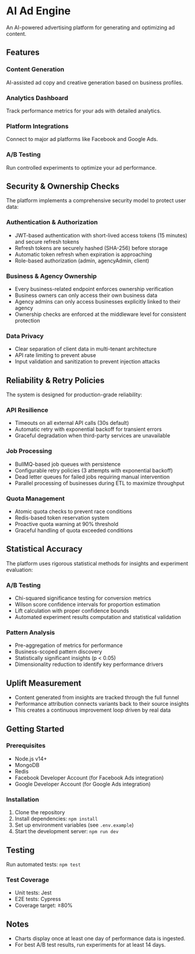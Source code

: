 
# AI Ad Engine

An AI-powered advertising platform for generating and optimizing ad content.

## Features

### Content Generation
AI-assisted ad copy and creative generation based on business profiles.

### Analytics Dashboard
Track performance metrics for your ads with detailed analytics.

### Platform Integrations
Connect to major ad platforms like Facebook and Google Ads.

### A/B Testing
Run controlled experiments to optimize your ad performance.

## Security & Ownership Checks

The platform implements a comprehensive security model to protect user data:

### Authentication & Authorization
- JWT-based authentication with short-lived access tokens (15 minutes) and secure refresh tokens
- Refresh tokens are securely hashed (SHA-256) before storage
- Automatic token refresh when expiration is approaching
- Role-based authorization (admin, agencyAdmin, client)

### Business & Agency Ownership
- Every business-related endpoint enforces ownership verification
- Business owners can only access their own business data
- Agency admins can only access businesses explicitly linked to their agency
- Ownership checks are enforced at the middleware level for consistent protection

### Data Privacy
- Clear separation of client data in multi-tenant architecture
- API rate limiting to prevent abuse
- Input validation and sanitization to prevent injection attacks

## Reliability & Retry Policies

The system is designed for production-grade reliability:

### API Resilience
- Timeouts on all external API calls (30s default)
- Automatic retry with exponential backoff for transient errors
- Graceful degradation when third-party services are unavailable

### Job Processing
- BullMQ-based job queues with persistence
- Configurable retry policies (3 attempts with exponential backoff)
- Dead letter queues for failed jobs requiring manual intervention
- Parallel processing of businesses during ETL to maximize throughput

### Quota Management
- Atomic quota checks to prevent race conditions
- Redis-based token reservation system
- Proactive quota warning at 90% threshold
- Graceful handling of quota exceeded conditions

## Statistical Accuracy

The platform uses rigorous statistical methods for insights and experiment evaluation:

### A/B Testing
- Chi-squared significance testing for conversion metrics
- Wilson score confidence intervals for proportion estimation
- Lift calculation with proper confidence bounds
- Automated experiment results computation and statistical validation

### Pattern Analysis
- Pre-aggregation of metrics for performance
- Business-scoped pattern discovery
- Statistically significant insights (p < 0.05)
- Dimensionality reduction to identify key performance drivers

## Uplift Measurement
- Content generated from insights are tracked through the full funnel
- Performance attribution connects variants back to their source insights
- This creates a continuous improvement loop driven by real data

## Getting Started

### Prerequisites
- Node.js v14+
- MongoDB
- Redis
- Facebook Developer Account (for Facebook Ads integration)
- Google Developer Account (for Google Ads integration)

### Installation
1. Clone the repository
2. Install dependencies: `npm install`
3. Set up environment variables (see `.env.example`)
4. Start the development server: `npm run dev`

## Testing

Run automated tests: `npm test`

### Test Coverage
- Unit tests: Jest
- E2E tests: Cypress
- Coverage target: ≥80%

## Notes
- Charts display once at least one day of performance data is ingested.
- For best A/B test results, run experiments for at least 14 days.

